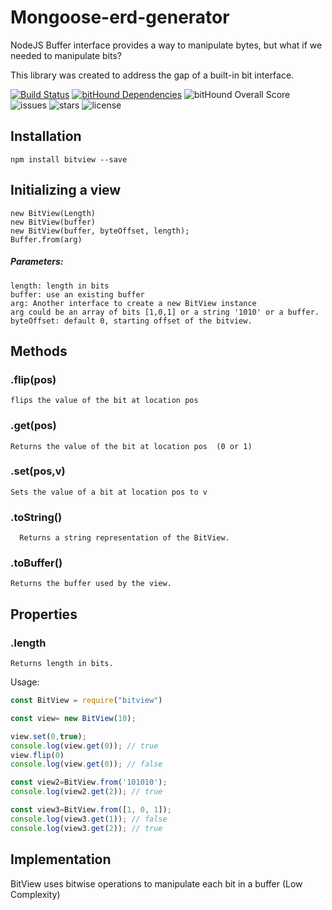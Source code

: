 Mongoose-erd-generator
===============================

NodeJS Buffer interface provides a way to manipulate bytes, but what if we needed to manipulate bits?

This library was created to address the gap of a built-in bit interface.

[![Build Status](https://travis-ci.org/jodevsa/node-bitview.svg?branch=master)](https://travis-ci.org/jodevsa/node-bitview)
[![bitHound Dependencies](https://www.bithound.io/github/jodevsa/node-bitview/badges/dependencies.svg)](https://www.bithound.io/github/jodevsa/node-bitview/master/dependencies/npm)
![bitHound Overall Score](https://www.bithound.io/github/jodevsa/node-bitview/badges/score.svg)
![issues](https://img.shields.io/github/issues/jodevsa/node-bitview.svg)
![stars](https://img.shields.io/github/stars/jodevsa/node-bitview.svg)
![license](https://img.shields.io/github/license/jodevsa/node-bitview.svg)

Installation
-----

`npm install bitview --save`

Initializing a view
-----
    new BitView(Length)
    new BitView(buffer)
    new BitView(buffer, byteOffset, length);
    Buffer.from(arg)

##### Parameters:
    length: length in bits
    buffer: use an existing buffer
    arg: Another interface to create a new BitView instance
    arg could be an array of bits [1,0,1] or a string '1010' or a buffer.
    byteOffset: default 0, starting offset of the bitview.

Methods
-----    
### .flip(pos)
    flips the value of the bit at location pos
### .get(pos)
    Returns the value of the bit at location pos  (0 or 1)
### .set(pos,v)
    Sets the value of a bit at location pos to v
### .toString()
      Returns a string representation of the BitView.
### .toBuffer()
    Returns the buffer used by the view.
Properties
-----
### .length
    Returns length in bits.

Usage:

```javascript
const BitView = require("bitview")

const view= new BitView(10);

view.set(0,true);
console.log(view.get(0)); // true
view.flip(0)
console.log(view.get(0)); // false

const view2=BitView.from('101010');
console.log(view2.get(2)); // true

const view3=BitView.from([1, 0, 1]);
console.log(view3.get(1)); // false
console.log(view3.get(2)); // true
```
Implementation
----------------------
BitView uses bitwise operations to manipulate each bit in a buffer (Low Complexity)
